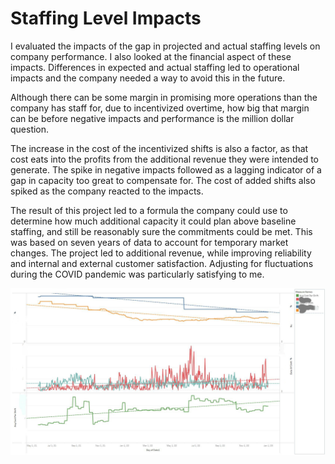 # Staffing Level Impacts

I evaluated the impacts of the gap in projected and actual staffing levels on company performance. I also looked at the financial aspect of these impacts. Differences in expected and actual staffing led to operational impacts and the company needed a way to avoid this in the future.

Although there can be some margin in promising more operations than the company has staff for, due to incentivized overtime, how big that margin can be before negative impacts and performance is the million dollar question.

The increase in the cost of the incentivized shifts is also a factor, as that cost eats into the profits from the additional revenue they were intended to generate. The spike in negative impacts followed as a lagging indicator of a gap in capacity too great to compensate for. The cost of added shifts also spiked as the company reacted to the impacts.

The result of this project led to a formula the company could use to determine how much additional capacity it could plan above baseline staffing, and still be reasonably sure the commitments could be met. This was based on seven years of data to account for temporary market changes. The project led to additional revenue, while improving reliability and internal and external customer satisfaction. Adjusting for fluctuations during the COVID pandemic was particularly satisfying to me.

![](https://github.com/sfisher2277/Staffing-Levels/blob/main/images/Composite.png)

